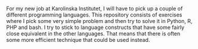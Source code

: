 For my new job at Karolinska Institutet, I will have to pick up a couple of different programming languages. This repository consists of exercises where I pick some very simple problem and then try to solve it in Python, R, PHP and bash. I try to stick to language constructs that have some fairly close equivalent in the other languages. That means that there is often some more efficient technique that could be used instead.
